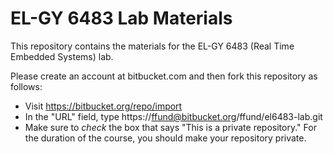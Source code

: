 EL-GY 6483 Lab Materials
====================

This repository contains the materials for the EL-GY 6483 (Real Time Embedded Systems) lab.

Please create an account at bitbucket.com and then fork this repository as follows:

 * Visit https://bitbucket.org/repo/import
 * In the "URL" field, type https://ffund@bitbucket.org/ffund/el6483-lab.git
 * Make sure to *check* the box that says "This is a private repository."  For the duration of the course, you should make your repository private.
